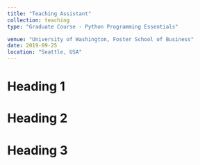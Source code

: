 ```yaml
---
title: "Teaching Assistant"
collection: teaching
type: "Graduate Course - Python Programming Essentials"

venue: "University of Washington, Foster School of Business"
date: 2019-09-25
location: "Seattle, USA"
---
```



Heading 1
======

Heading 2
======

Heading 3
======
